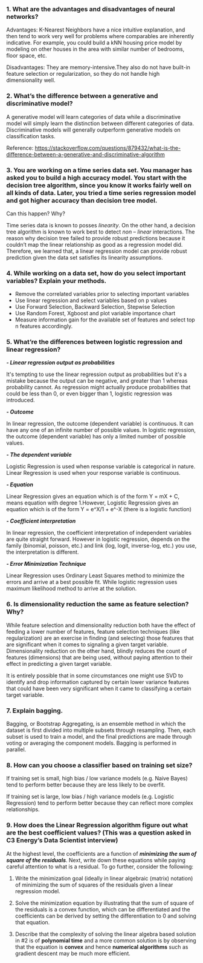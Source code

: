 ### 1. What are the advantages and disadvantages of neural networks?

Advantages: K-Nearest Neighbors have a nice intuitive explanation, and then tend to work very well for problems where comparables are inherently indicative. For example, you could build a kNN housing price model by modeling on other houses in the area with similar number of bedrooms, floor space, etc.

Disadvantages: They are memory-intensive.They also do not have built-in feature selection or regularization, so they do not handle high dimensionality well.

### 2. What’s the difference between a generative and discriminative model?

A generative model will learn categories of data while a discriminative model will simply learn the distinction between different categories of data. Discriminative models will generally outperform generative models on classification tasks.

Reference:
https://stackoverflow.com/questions/879432/what-is-the-difference-between-a-generative-and-discriminative-algorithm

### 3. You are working on a time series data set. You manager has asked you to build a high accuracy model. You start with the decision tree algorithm, since you know it works fairly well on all kinds of data. Later, you tried a time series regression model and got higher accuracy than decision tree model. 
Can this happen? Why?

Time series data is known to posses *linearity*. On the other hand, a decision tree algorithm is known to work best to detect *non – linear* interactions. The reason why decision tree failed to provide robust predictions because it couldn’t map the linear relationship as good as a regression model did. Therefore, we learned that, a linear regression model can provide robust prediction given the data set satisfies its linearity assumptions.

### 4. While working on a data set, how do you select important variables? Explain your methods.

- Remove the correlated variables prior to selecting important variables
- Use linear regression and select variables based on p values
- Use Forward Selection, Backward Selection, Stepwise Selection
- Use Random Forest, Xgboost and plot variable importance chart
- Measure information gain for the available set of features and select top n features accordingly.

### 5. What’re the differences between logistic regression and linear regression?

***- Linear regression output as probabilities***

It's tempting to use the linear regression output as probabilities but it's a mistake because the output can be negative, and greater than 1 whereas probability cannot. As regression might actually produce probabilities that could be less than 0, or even bigger than 1, logistic regression was introduced.

***- Outcome***

In linear regression, the outcome (dependent variable) is continuous. It can have any one of an infinite number of possible values. In logistic regression, the outcome (dependent variable) has only a limited number of possible values.

***- The dependent variable***

Logistic Regression is used when response variable is categorical in nature. Linear Regression is used when your response variable is continuous.

***- Equation***

Linear Regression gives an equation which is of the form Y = mX + C, means equation with degree 1.However, Logistic Regression gives an equation which is of the form Y = e^X/1 + e^-X (there is a logistic function)

***- Coefficient interpretation***

In linear regression, the coefficient interpretation of independent variables are quite straight forward. However in logistic regression, depends on the family (binomial, poisson, etc.) and link (log, logit, inverse-log, etc.) you use, the interpretation is different.

***- Error Minimization Technique***

Linear Regression uses Ordinary Least Squares method to minimize the errors and arrive at a best possible fit. While logistic regression uses maximum likelihood method to arrive at the solution.

### 6. Is dimensionality reduction the same as feature selection? Why?
While feature selection and dimensionality reduction both have the effect of feeding a lower number of features, feature selection techniques (like regularization) are an exercise in finding (and selecting) those features that are significant when it comes to signaling a given target variable.  Dimensionality reduction on the other hand, blindly reduces the count of features (dimensions) that are being used, without paying attention to their effect in predicting a given target variable.  

It is entirely possible that in some circumstances one might use SVD to identify and drop information captured by certain lower variance features that could have been very significant when it came to classifying a certain target variable. 

### 7. Explain bagging.
Bagging, or Bootstrap Aggregating, is an ensemble method in which the dataset is first divided into multiple subsets through resampling. Then, each subset is used to train a model, and the final predictions are made through voting or averaging the component models. Bagging is performed in parallel.

### 8. How can you choose a classifier based on training set size?
If training set is small, high bias / low variance models (e.g. Naive Bayes) tend to perform better because they are less likely to be overfit.

If training set is large, low bias / high variance models (e.g. Logistic Regression) tend to perform better because they can reflect more complex relationships.

### 9. How does the Linear Regression algorithm figure out what are the best coefficient values? (This was a question asked in C3 Energy’s Data Scientist interview)
At the highest level, the coefficients are a function of ***minimizing the sum of square of the residuals***. Next, write down these equations while paying careful attention to what is a residual. To go further, consider the following:

1. Write the minimization goal (ideally in linear algebraic (matrix) notation) of minimizing the sum of squares of the residuals given a linear regression model.

2. Solve the minimization equation by illustrating that the sum of square of the residuals is a convex function, which can be differentiated and the coefficients can be derived by setting the differentiation to 0 and solving that equation.

3. Describe that the complexity of solving the linear algebra based solution in #2 is of **polynomial time** and a more common solution is by observing that the equation is **convex** and hence **numerical algorithms** such as gradient descent may be much more efficient.
